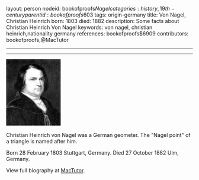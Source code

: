 layout: person
nodeid: bookofproofs$Nagel
categories: history,19th-century
parentid: bookofproofs$603
tags: origin-germany
title: Von Nagel, Christian Heinrich
born: 1803
died: 1882
description: Some facts about Christian Heinrich Von Nagel
keywords: von nagel, christian heinrich,nationality germany
references: bookofproofs$6909
contributors: bookofproofs,@MacTutor

---


---

![Nagel.jpg](https://github.com/bookofproofs/bookofproofs.github.io/blob/main/_sources/_assets/images/portraits/Nagel.jpg?raw=true)

Christian Heinrich von Nagel was a German geometer. The "Nagel point" of a triangle is named after him.

Born 28 February 1803 Stuttgart, Germany. Died 27 October 1882 Ulm, Germany.


View full biography at [MacTutor](https://mathshistory.st-andrews.ac.uk/Biographies/Nagel/).